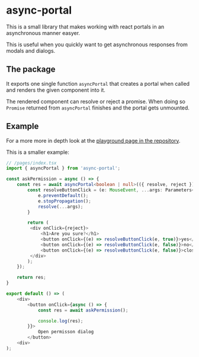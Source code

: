 # async-portal
This is a small library that makes working with react portals in an asynchronous manner easyer.

This is useful when you quickly want to get asynchronous responses from modals and dialogs.

## The package
It exports one single function `asyncPortal` that creates a portal when called
and renders the given component into it. 

The rendered component can resolve or reject a promise. 
When doing so `Promise` returned from `asyncPortal` finishes and the portal gets unmounted.

## Example
For a more more in depth look at the [playground page in the repository](https://github.com/Ziothh/async-portal/blob/main/playground/src/pages/index.tsx).

This is a smaller example:
```ts
// /pages/index.tsx
import { asyncPortal } from 'async-portal';

const askPermission = async () => {
    const res = await asyncPortal<boolean | null>(({ resolve, reject }) => {
        const resolveButtonClick = (e: MouseEvent, ...args: Parameters<typeof resolve>) => {
            e.preventDefault();
            e.stopPropagation();
            resolve(...args);
        }

        return (
         <div onClick={reject}>
             <h1>Are you sure?</h1>
             <button onClick={(e) => resolveButtonClick(e, true)}>yes</button>
             <button onClick={(e) => resolveButtonClick(e, false)}>no</button>
             <button onClick={(e) => resolveButtonClick(e, false)}>close</button>
         </div>
        );
    });

    return res;
}

export default () => (
    <div>
        <button onClick={async () => {
            const res = await askPermission();

            console.log(res);
        }}>
            Open permisson dialog
        </button>
    <div>
);
```

